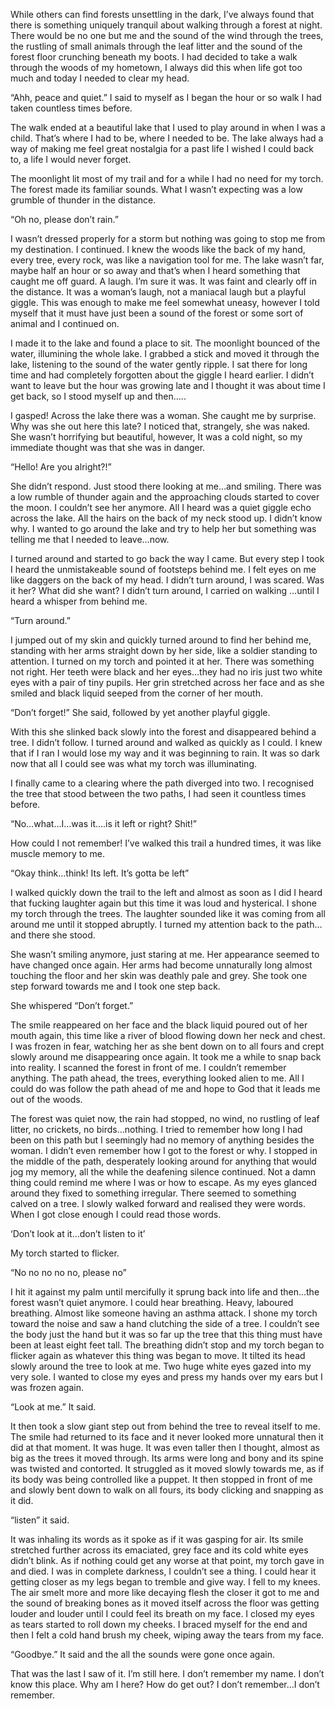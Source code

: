 While others can find forests unsettling in the dark, I’ve always found that there is something uniquely tranquil about walking through a forest at night. There would be no one but me and the sound of the wind through the trees, the rustling of small animals through the leaf litter and the sound of the forest floor crunching beneath my boots. I had decided to take a walk through the woods of my hometown, I always did this when life got too much and today I needed to clear my head.
 
“Ahh, peace and quiet.” I said to myself as I began the hour or so walk I had taken countless times before. 

The walk ended at a beautiful lake that I used to play around in when I was a child. That’s where I had to be, where I needed to be. The lake always had a way of making me feel great nostalgia for a past life I wished I could back to, a life I would never forget.
 
The moonlight lit most of my trail and for a while I had no need for my torch. The forest made its familiar sounds. What I wasn’t expecting was a low grumble of thunder in the distance.

“Oh no, please don’t rain.”

I wasn’t dressed properly for a storm but nothing was going to stop me from my destination. I continued. I knew the woods like the back of my hand, every tree, every rock, was like a navigation tool for me. The lake wasn’t far, maybe half an hour or so away and that’s when I heard something that caught me off guard. A laugh. I’m sure it was. It was faint and clearly off in the distance. It was a woman’s laugh, not a maniacal laugh but a playful giggle. This was enough to make me feel somewhat uneasy, however I told myself that it must have just been a sound of the forest or some sort of animal and I continued on.
 
I made it to the lake and found a place to sit. The moonlight bounced of the water, illumining the whole lake. I grabbed a stick and moved it through the lake, listening to the sound of the water gently ripple. I sat there for long time and had completely forgotten about the giggle I heard earlier. I didn’t want to leave but the hour was growing late and I thought it was about time I get back, so I stood myself up and then…..
 
I gasped! Across the lake there was a woman. She caught me by surprise. Why was she out here this late? I noticed that, strangely, she was naked. She wasn’t horrifying but beautiful, however, It was a cold night, so my immediate thought was that she was in danger.

“Hello! Are you alright?!”

She didn’t respond. Just stood there looking at me…and smiling. There was a low rumble of thunder again and the approaching clouds started to cover the moon. I couldn’t see her anymore. All I heard was a quiet giggle echo across the lake. All the hairs on the back of my neck stood up. I didn’t know why. I wanted to go around the lake and try to help her but something was telling me that I needed to leave…now.
 
I turned around and started to go back the way I came. But every step I took I heard the unmistakeable sound of footsteps behind me. I felt eyes on me like daggers on the back of my head. I didn’t turn around, I was scared. Was it her? What did she want? I didn’t turn around, I carried on walking …until I heard a whisper from behind me.

“Turn around.”

I jumped out of my skin and quickly turned around to find her behind me, standing with her arms straight down by her side, like a soldier standing to attention. I turned on my torch and pointed it at her. There was something not right. Her teeth were black and her eyes…they had no iris just two white eyes with a pair of tiny pupils. Her grin stretched across her face and as she smiled and black liquid seeped from the corner of her mouth.

“Don’t forget!” She said, followed by yet another playful giggle.
 
With this she slinked back slowly into the forest and disappeared behind a tree. I didn’t follow. I turned around and walked as quickly as I could. I knew that if I ran I would lose my way and it was beginning to rain. It was so dark now that all I could see was what my torch was illuminating.
 
I finally came to a clearing where the path diverged into two. I recognised the tree that stood between the two paths, I had seen it countless times before.

“No…what…I…was it….is it left or right? Shit!” 

How could I not remember! I’ve walked this trail a hundred times, it was like muscle memory to me.

“Okay think…think! Its left. It’s gotta be left”

I walked quickly down the trail to the left and almost as soon as I did I heard that fucking laughter again but this time it was loud and hysterical. I shone my torch through the trees. The laughter sounded like it was coming from all around me until it stopped abruptly. I turned my attention back to the path… and there she stood.
 
She wasn’t smiling anymore, just staring at me. Her appearance seemed to have changed once again. Her arms had become unnaturally long almost touching the floor and her skin was deathly pale and grey. She took one step forward towards me and I took one step back.

She whispered “Don’t forget.”

The smile reappeared on her face and the black liquid poured out of her mouth again, this time like a river of blood flowing down her neck and chest. I was frozen in fear, watching her as she bent down on to all fours and crept slowly around me disappearing once again. It took me a while to snap back into reality. I scanned the forest in front of me. I couldn’t remember anything. The path ahead, the trees, everything looked alien to me. All I could do was follow the path ahead of me and hope to God that it leads me out of the woods.
 
The forest was quiet now, the rain had stopped, no wind, no rustling of leaf litter, no crickets, no birds…nothing. I tried to remember how long I had been on this path but I seemingly had no memory of anything besides the woman. I didn’t even remember how I got to the forest or why. I stopped in the middle of the path, desperately looking around for anything that would jog my memory, all the while the deafening silence continued. Not a damn thing could remind me where I was or how to escape. As my eyes glanced around they fixed to something irregular. There seemed to something calved on a tree. I slowly walked forward and realised they were words. When I got close enough I could read those words.

‘Don’t look at it…don’t listen to it’
 
My torch started to flicker.

“No no no no no, please no”

I hit it against my palm until mercifully it sprung back into life and then…the forest wasn’t quiet anymore. I could hear breathing. Heavy, laboured breathing. Almost like someone having an asthma attack. I shone my torch toward the noise and saw a hand clutching the side of a tree. I couldn’t see the body just the hand but it was so far up the tree that this thing must have been at least eight feet tall. The breathing didn’t stop and my torch began to flicker again as whatever this thing was began to move. It tilted its head slowly around the tree to look at me. Two huge white eyes gazed into my very sole. I wanted to close my eyes and press my hands over my ears but I was frozen again.

“Look at me.” It said.

It then took a slow giant step out from behind the tree to reveal itself to me. The smile had returned to its face and it never looked more unnatural then it did at that moment. It was huge. It was even taller then I thought, almost as big as the trees it moved through. Its arms were long and bony and its spine was twisted and contorted. It struggled as it moved slowly towards me, as if its body was being controlled like a puppet. It then stopped in front of me and slowly bent down to walk on all fours, its body clicking and snapping as it did.

“listen” it said.

It was inhaling its words as it spoke as if it was gasping for air. Its smile stretched further across its emaciated, grey face and its cold white eyes didn’t blink. As if nothing could get any worse at that point, my torch gave in and died. I was in complete darkness, I couldn’t see a thing. I could hear it getting closer as my legs began to tremble and give way. I fell to my knees. The air smelt more and more like decaying flesh the closer it got to me and the sound of breaking bones as it moved itself across the floor was getting louder and louder until I could feel its breath on my face. I closed my eyes as tears started to roll down my cheeks. I braced myself for the end and then I felt a cold hand brush my cheek, wiping away the tears from my face.

“Goodbye.” It said and the all the sounds were gone once again.
 
That was the last I saw of it. I’m still here. I don’t remember my name. I don’t know this place. Why am I here? How do get out? I don’t remember…I don’t remember.